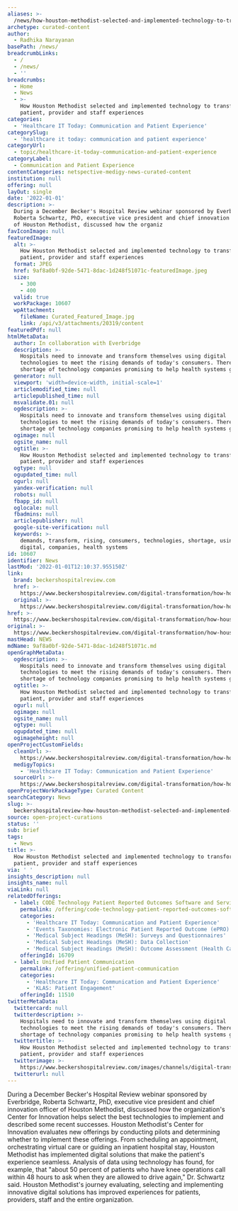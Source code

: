 ```yaml
---
aliases: >-
  /news/how-houston-methodist-selected-and-implemented-technology-to-transform-its-patient-provider-and-staff-experiences
archetype: curated-content
author:
  - Radhika Narayanan
basePath: /news/
breadcrumbLinks:
  - /
  - /news/
  - ''
breadcrumbs:
  - Home
  - News
  - >-
    How Houston Methodist selected and implemented technology to transform its
    patient, provider and staff experiences
categories:
  - 'Healthcare IT Today: Communication and Patient Experience'
categorySlug:
  - 'healthcare it today: communication and patient experience'
categoryUrl:
  - topic/healthcare-it-today-communication-and-patient-experience
categoryLabel:
  - Communication and Patient Experience
contentCategories: netspective-medigy-news-curated-content
institution: null
offering: null
layOut: single
date: '2022-01-01'
description: >-
  During a December Becker's Hospital Review webinar sponsored by Everbridge,
  Roberta Schwartz, PhD, executive vice president and chief innovation officer
  of Houston Methodist, discussed how the organiz
favIconImage: null
featuredImage:
  alt: >-
    How Houston Methodist selected and implemented technology to transform its
    patient, provider and staff experiences
  format: JPEG
  href: 9af8a0bf-92de-5471-8dac-1d248f51071c-featuredImage.jpeg
  size:
    - 300
    - 400
  valid: true
  workPackage: 10607
  wpAttachment:
    fileName: Curated_Featured_Image.jpg
    link: /api/v3/attachments/20319/content
featuredPdf: null
htmlMetaData:
  author: In collaboration with Everbridge
  description: >-
    Hospitals need to innovate and transform themselves using digital
    technologies to meet the rising demands of today's consumers. There is no
    shortage of technology companies promising to help health systems get there.
  generator: null
  viewport: 'width=device-width, initial-scale=1'
  articlemodified_time: null
  articlepublished_time: null
  msvalidate.01: null
  ogdescription: >-
    Hospitals need to innovate and transform themselves using digital
    technologies to meet the rising demands of today's consumers. There is no
    shortage of technology companies promising to help health systems get there.
  ogimage: null
  ogsite_name: null
  ogtitle: >-
    How Houston Methodist selected and implemented technology to transform its
    patient, provider and staff experiences
  ogtype: null
  ogupdated_time: null
  ogurl: null
  yandex-verification: null
  robots: null
  fbapp_id: null
  oglocale: null
  fbadmins: null
  articlepublisher: null
  google-site-verification: null
  keywords: >-
    demands, transform, rising, consumers, technologies, shortage, using,
    digital, companies, health systems
id: 10607
identifier: News
lastMod: '2022-01-01T12:10:37.955150Z'
link:
  brand: beckershospitalreview.com
  href: >-
    https://www.beckershospitalreview.com/digital-transformation/how-houston-methodist-selected-and-implemented-technology-to-transform-its-patient-provider-and-staff-experiences.html?
  original: >-
    https://www.beckershospitalreview.com/digital-transformation/how-houston-methodist-selected-and-implemented-technology-to-transform-its-patient-provider-and-staff-experiences.html?utm_campaign=bhr&utm_source=website&utm_content=latestarticles
href: >-
  https://www.beckershospitalreview.com/digital-transformation/how-houston-methodist-selected-and-implemented-technology-to-transform-its-patient-provider-and-staff-experiences.html?
original: >-
  https://www.beckershospitalreview.com/digital-transformation/how-houston-methodist-selected-and-implemented-technology-to-transform-its-patient-provider-and-staff-experiences.html?utm_campaign=bhr&utm_source=website&utm_content=latestarticles
mastHead: NEWS
mdName: 9af8a0bf-92de-5471-8dac-1d248f51071c.md
openGraphMetaData:
  ogdescription: >-
    Hospitals need to innovate and transform themselves using digital
    technologies to meet the rising demands of today's consumers. There is no
    shortage of technology companies promising to help health systems get there.
  ogtitle: >-
    How Houston Methodist selected and implemented technology to transform its
    patient, provider and staff experiences
  ogurl: null
  ogimage: null
  ogsite_name: null
  ogtype: null
  ogupdated_time: null
  ogimageheight: null
openProjectCustomFields:
  cleanUrl: >-
    https://www.beckershospitalreview.com/digital-transformation/how-houston-methodist-selected-and-implemented-technology-to-transform-its-patient-provider-and-staff-experiences.html?
  medigyTopics:
    - 'Healthcare IT Today: Communication and Patient Experience'
  sourceUrl: >-
    https://www.beckershospitalreview.com/digital-transformation/how-houston-methodist-selected-and-implemented-technology-to-transform-its-patient-provider-and-staff-experiences.html?utm_campaign=bhr&utm_source=website&utm_content=latestarticles
openProjectWorkPackageType: Curated Content
searchCategory: News
slug: >-
  beckershospitalreview-how-houston-methodist-selected-and-implemented-technology-to-transform-its-patient-provider-and-staff-experiences
source: open-project-curations
status: ''
sub: brief
tags:
  - News
title: >-
  How Houston Methodist selected and implemented technology to transform its
  patient, provider and staff experiences
via: ' '
insights_description: null
insights_name: null
viaLink: null
relatedOfferings:
  - label: CODE Technology Patient Reported Outcomes Software and Service
    permalink: /offering/code-technology-patient-reported-outcomes-software-and-service
    categories:
      - 'Healthcare IT Today: Communication and Patient Experience'
      - 'Events Taxonomies: Electronic Patient Reported Outcome (ePRO)'
      - 'Medical Subject Headings (MeSH): Surveys and Questionnaires'
      - 'Medical Subject Headings (MeSH): Data Collection'
      - 'Medical Subject Headings (MeSH): Outcome Assessment (Health Care)'
    offeringId: 16709
  - label: Unified Patient Communication
    permalink: /offering/unified-patient-communication
    categories:
      - 'Healthcare IT Today: Communication and Patient Experience'
      - 'KLAS: Patient Engagement'
    offeringId: 11510
twitterMetaData:
  twittercard: null
  twitterdescription: >-
    Hospitals need to innovate and transform themselves using digital
    technologies to meet the rising demands of today's consumers. There is no
    shortage of technology companies promising to help health systems get there.
  twittertitle: >-
    How Houston Methodist selected and implemented technology to transform its
    patient, provider and staff experiences
  twitterimage: >-
    https://www.beckershospitalreview.com/images/channels/digital-transformation/2.jpg
  twitterurl: null
---
```

<p>During a December Becker's Hospital Review webinar sponsored by Everbridge, Roberta Schwartz, PhD, executive vice president and chief innovation officer of Houston Methodist, discussed how the organization's Center for Innovation helps select the best technologies to implement and described some recent successes.
Houston Methodist's Center for Innovation evaluates new offerings by conducting pilots and determining whether to implement these offerings.
From scheduling an appointment, orchestrating virtual care or guiding an inpatient hospital stay, Houston Methodist has implemented digital solutions that make the patient's experience seamless.
Analysis of data using technology has found, for example, that "about 50 percent of patients who have knee operations call within 48 hours to ask when they are allowed to drive again," Dr. Schwartz said.
Houston Methodist's journey evaluating, selecting and implementing innovative digital solutions has improved experiences for patients, providers, staff and the entire organization.</p>